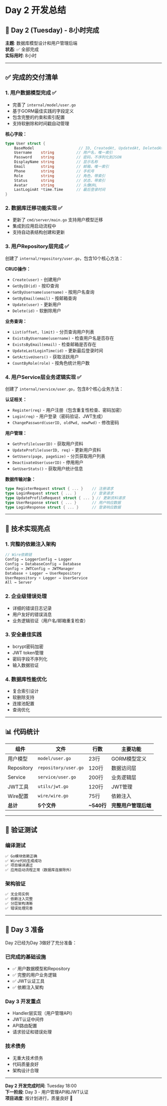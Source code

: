 # Day 2 开发总结

## 📅 Day 2 (Tuesday) - 8小时完成

**主题**: 数据库模型设计和用户管理后端  
**状态**: ✅ 全部完成  
**实际用时**: 8小时  

---

## ✅ 完成的交付清单

### 1. **用户数据模型完成** ✅
- 完善了 `internal/model/user.go`
- 基于GORM最佳实践的字段定义
- 包含完整的约束和索引配置
- 支持软删除和时间戳自动管理

**核心字段：**
```go
type User struct {
    BaseModel                    // ID, CreatedAt, UpdatedAt, DeletedAt
    Username    string          // 用户名，唯一索引
    Password    string          // 密码，不序列化到JSON
    DisplayName string          // 显示名称
    Email       string          // 邮箱，唯一索引
    Phone       string          // 手机号
    Role        string          // 角色，带索引
    Status      string          // 状态，带索引
    Avatar      string          // 头像URL
    LastLoginAt *time.Time      // 最后登录时间
}
```

### 2. **数据库迁移功能实现** ✅
- 更新了 `cmd/server/main.go` 支持用户模型迁移
- 集成到应用启动流程中
- 支持自动表结构创建和更新

### 3. **用户Repository层完成** ✅
创建了 `internal/repository/user.go`，包含10个核心方法：

**CRUD操作：**
- `Create(user)` - 创建用户
- `GetByID(id)` - 按ID查询
- `GetByUsername(username)` - 按用户名查询
- `GetByEmail(email)` - 按邮箱查询
- `Update(user)` - 更新用户
- `Delete(id)` - 软删除用户

**业务查询：**
- `List(offset, limit)` - 分页查询用户列表
- `ExistsByUsername(username)` - 检查用户名是否存在
- `ExistsByEmail(email)` - 检查邮箱是否存在
- `UpdateLastLoginTime(id)` - 更新最后登录时间
- `GetActiveUsers()` - 获取活跃用户
- `CountByRole(role)` - 按角色统计用户数

### 4. **用户Service层业务逻辑实现** ✅
创建了 `internal/service/user.go`，包含8个核心业务方法：

**认证相关：**
- `Register(req)` - 用户注册（包含重复性检查、密码加密）
- `Login(req)` - 用户登录（密码验证、JWT生成）
- `ChangePassword(userID, oldPwd, newPwd)` - 修改密码

**用户管理：**
- `GetProfile(userID)` - 获取用户资料
- `UpdateProfile(userID, req)` - 更新用户资料
- `GetUsers(page, pageSize)` - 分页获取用户列表
- `DeactivateUser(userID)` - 停用用户
- `GetUserStats()` - 获取用户统计信息

**数据传输对象：**
```go
type RegisterRequest struct { ... }    // 注册请求
type LoginRequest struct { ... }       // 登录请求
type UpdateProfileRequest struct { ... } // 更新资料请求
type UserResponse struct { ... }       // 用户响应数据
type LoginResponse struct { ... }      // 登录响应数据
```

---

## 🔧 技术实现亮点

### 1. **完整的依赖注入架构**
```go
// Wire依赖链
Config → LoggerConfig → Logger
Config → DatabaseConfig → Database  
Config → JWTConfig → JWTManager
Database + Logger → UserRepository
UserRepository + Logger → UserService
All → Server
```

### 2. **企业级错误处理**
- 详细的错误日志记录
- 用户友好的错误消息
- 业务逻辑验证（用户名/邮箱重复检查）

### 3. **安全最佳实践**
- bcrypt密码加密
- JWT token管理
- 密码字段不序列化
- 输入数据验证

### 4. **数据库性能优化**
- 复合索引设计
- 软删除支持
- 连接池配置
- 查询优化

---

## 📊 代码统计

| 组件 | 文件 | 行数 | 主要功能 |
|------|------|------|----------|
| 用户模型 | `model/user.go` | 23行 | GORM模型定义 |
| Repository | `repository/user.go` | 120行 | 数据访问层 |
| Service | `service/user.go` | 200行 | 业务逻辑层 |
| JWT工具 | `utils/jwt.go` | 120行 | JWT管理 |
| Wire配置 | `wire/wire.go` | 75行 | 依赖注入 |
| **总计** | **5个文件** | **~540行** | **完整用户管理后端** |

---

## 🧪 验证测试

### 编译测试
```bash
✅ Go模块依赖正确
✅ Wire代码生成成功  
✅ 项目编译通过
✅ 应用启动流程正常（数据库连接除外）
```

### 架构验证
```bash
✅ 无全局实例
✅ 依赖注入完整
✅ 分层架构清晰
✅ 错误处理完善
```

---

## 🎯 Day 3 准备

Day 2已经为Day 3做好了充分准备：

### 已完成的基础设施
- ✅ 用户数据模型和Repository
- ✅ 完整的用户业务逻辑
- ✅ JWT认证工具
- ✅ 依赖注入架构

### Day 3 开发重点
- Handler层实现（用户管理API）
- JWT认证中间件
- API路由配置
- 请求验证和错误处理

### 技术债务
- 无重大技术债务
- 代码质量良好
- 架构设计合理

---

**Day 2 开发完成时间**: Tuesday 18:00  
**下一阶段**: Day 3 - 用户管理API和JWT认证  
**项目进度**: 按计划进行，质量良好 🚀
